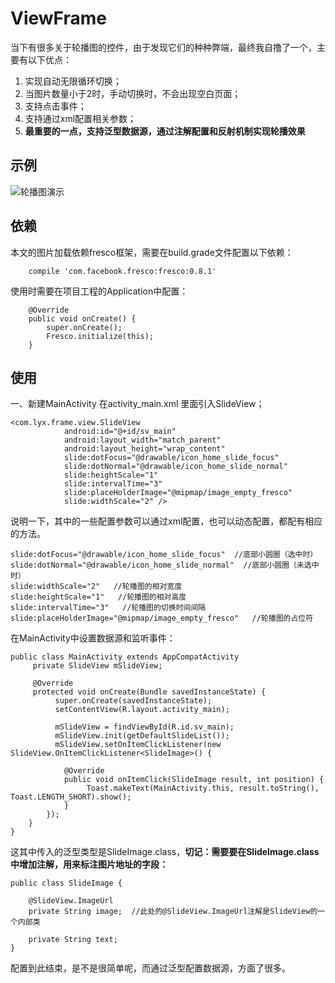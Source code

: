 # ViewFrame
当下有很多关于轮播图的控件，由于发现它们的种种弊端，最终我自撸了一个，主要有以下优点：

 1. 实现自动无限循环切换；
 2. 当图片数量小于2时，手动切换时，不会出现空白页面； 
 3. 支持点击事件；
 4. 支持通过xml配置相关参数；
 5. **最重要的一点，支持泛型数据源，通过注解配置和反射机制实现轮播效果**
 
## 示例 ##
![轮播图演示](http://img.blog.csdn.net/20171013175322774?watermark/2/text/aHR0cDovL2Jsb2cuY3Nkbi5uZXQvbHVveWluZ3hpbmc=/font/5a6L5L2T/fontsize/400/fill/I0JBQkFCMA==/dissolve/70/gravity/SouthEast)

## 依赖 ##
本文的图片加载依赖fresco框架，需要在build.grade文件配置以下依赖：
```
    compile 'com.facebook.fresco:fresco:0.8.1'
```
使用时需要在项目工程的Application中配置：
```
	@Override
    public void onCreate() {
        super.onCreate();
        Fresco.initialize(this);
    }
```

## 使用 ##
一、新建MainActivity
在activity_main.xml 里面引入SlideView；
```
<com.lyx.frame.view.SlideView
            android:id="@+id/sv_main"
            android:layout_width="match_parent"
            android:layout_height="wrap_content"
            slide:dotFocus="@drawable/icon_home_slide_focus"
            slide:dotNormal="@drawable/icon_home_slide_normal"
            slide:heightScale="1"
            slide:intervalTime="3"
            slide:placeHolderImage="@mipmap/image_empty_fresco"
            slide:widthScale="2" />
```
说明一下，其中的一些配置参数可以通过xml配置，也可以动态配置，都配有相应的方法。

```
slide:dotFocus="@drawable/icon_home_slide_focus"  //底部小圆圈（选中时）
slide:dotNormal="@drawable/icon_home_slide_normal"  //底部小圆圈（未选中时）
slide:widthScale="2"   //轮播图的相对宽度 
slide:heightScale="1"   //轮播图的相对高度
slide:intervalTime="3"   //轮播图的切换时间间隔
slide:placeHolderImage="@mipmap/image_empty_fresco"   //轮播图的占位符
```

在MainActivity中设置数据源和监听事件：

```
public class MainActivity extends AppCompatActivity
	 private SlideView mSlideView;
	 
	 @Override
     protected void onCreate(Bundle savedInstanceState) {
	      super.onCreate(savedInstanceState);
	      setContentView(R.layout.activity_main);
	      
		  mSlideView = findViewById(R.id.sv_main);
		  mSlideView.init(getDefaultSlideList());	
		  mSlideView.setOnItemClickListener(new SlideView.OnItemClickListener<SlideImage>() {

            @Override
            public void onItemClick(SlideImage result, int position) {
                 Toast.makeText(MainActivity.this, result.toString(), Toast.LENGTH_SHORT).show();
            }
        });
    }
}
```

这其中传入的泛型类型是SlideImage.class，**切记：需要要在SlideImage.class中增加注解，用来标注图片地址的字段：**
```
public class SlideImage {

    @SlideView.ImageUrl
    private String image;  //此处的@SlideView.ImageUrl注解是SlideView的一个内部类
    
    private String text;
}
```


配置到此结束，是不是很简单呢，而通过泛型配置数据源，方面了很多。